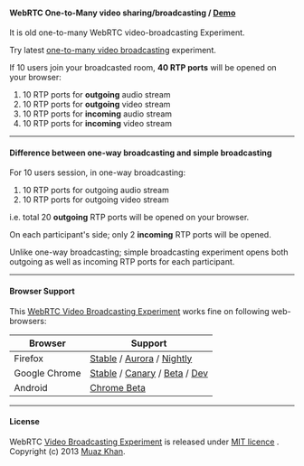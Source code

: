 #### WebRTC One-to-Many video sharing/broadcasting / [Demo](https://webrtc-experiment.appspot.com/broadcast/)

It is old one-to-many WebRTC video-broadcasting Experiment. 

Try latest [one-to-many video broadcasting](https://webrtc-experiment.appspot.com/one-to-many-video-broadcasting/) experiment.

If 10 users join your broadcasted room, **40 RTP ports** will be opened on your browser:

1. 10 RTP ports for **outgoing** audio stream
2. 10 RTP ports for **outgoing** video stream
3. 10 RTP ports for **incoming** audio stream
4. 10 RTP ports for **incoming** video stream

----

#### Difference between one-way broadcasting and simple broadcasting

For 10 users session, in one-way broadcasting:

1. 10 RTP ports for outgoing audio stream
2. 10 RTP ports for outgoing video stream

i.e. total 20 **outgoing** RTP ports will be opened on your browser.

On each participant's side; only 2 **incoming** RTP ports will be opened.

Unlike one-way broadcasting; simple broadcasting experiment opens both outgoing as well as incoming RTP ports for each participant.

----

#### Browser Support 

This [WebRTC Video Broadcasting Experiment](https://webrtc-experiment.appspot.com/broadcast/) works fine on following web-browsers:

| Browser        | Support           |
| ------------- |-------------|
| Firefox | [Stable](http://www.mozilla.org/en-US/firefox/new/) / [Aurora](http://www.mozilla.org/en-US/firefox/aurora/) / [Nightly](http://nightly.mozilla.org/) |
| Google Chrome | [Stable](https://www.google.com/intl/en_uk/chrome/browser/) / [Canary](https://www.google.com/intl/en/chrome/browser/canary.html) / [Beta](https://www.google.com/intl/en/chrome/browser/beta.html) / [Dev](https://www.google.com/intl/en/chrome/browser/index.html?extra=devchannel#eula) |
| Android | [Chrome Beta](https://play.google.com/store/apps/details?id=com.chrome.beta&hl=en) |

----

#### License

WebRTC [Video Broadcasting Experiment](https://webrtc-experiment.appspot.com/broadcast/) is released under [MIT licence](https://webrtc-experiment.appspot.com/licence/) . Copyright (c) 2013 [Muaz Khan](https://plus.google.com/100325991024054712503).
